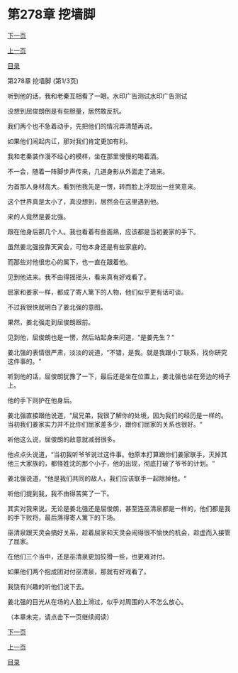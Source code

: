 <h1>第278章   挖墙脚</h1>
            <div><p><a href="./832_%E7%AC%AC278%E7%AB%A0_%E6%8C%96%E5%A2%99%E8%84%9A.md">下一页</a></p><p><a href="./830_%E7%AC%AC277%E7%AB%A0_%E8%BF%9E%E7%AA%9D%E7%AB%AF.md">上一页</a></p><p><a href="../">目录</a></p></div>
            <div><p>第278章   挖墙脚 (第1/3页)</p><p>听到他的话，我和老秦互相看了一眼。水印广告测试水印广告测试</p><p>没想到屈俊朗倒是有些胆量，居然敢反抗。</p><p>我们两个也不急着动手，先把他们的情况弄清楚再说。</p><p>如果他们闹起内讧，那对我们肯定更加有利。</p><p>我和老秦装作漫不经心的模样，坐在那里慢慢的喝着酒。</p><p>不一会，随着一阵脚步声传来，几道身影从外面走了进来。</p><p>为首那人身材高大。看到他我先是一愣，转而脸上浮现出一丝笑意来。</p><p>这个世界真是太小了，真没想到，居然会在这里遇到他。</p><p>来的人竟然是姜北强。</p><p>跟在他身后那几个人。我也看着有些面熟，应该都是当初姜家的手下。</p><p>虽然姜北强投靠天寅会，可他本身还是有些家底的。</p><p>而那些对他很忠心的属下，也一直在跟着他。</p><p>见到他进来。我不由得摇摇头，看来真有好戏看了。</p><p>屈家和姜家一样，都成了寄人篱下的人物，他们似乎更有话可谈。</p><p>不过我很快就明白了姜北强的意图。</p><p>果然，姜北强走到屈俊朗跟前。</p><p>见到他，屈俊朗也是一愣，然后站起身来问道，“是姜先生？“</p><p>姜北强的表情很严肃，淡淡的说道，“不错，是我。就是我跟小丁联系，找你研究这件事的。“</p><p>听到他的话，屈俊朗犹豫了一下，最后还是坐在位置上，姜北强也坐在旁边的椅子上。</p><p>他的手下则护在他身后。</p><p>姜北强直接跟他说道，“屈兄弟，我很了解你的处境，因为我们的经历是一样的。当初我们姜家实力并不比你们屈家差多少，跟你们屈家的关系也很好。“</p><p>听他这么说，屈俊朗的敌意就减弱很多。</p><p>他点点头说道，“当初我听爷爷说过这件事。他原本打算跟你们姜家联手，灭掉其他三大家族的，都怪姓沈的那个小子，他的出现，彻底打破了爷爷的计划。“</p><p>姜北强说道，“他是我们共同的敌人，我们应该联手一起除掉他。“</p><p>听他们提到我，我不由得苦笑了一下。</p><p>其实对我来说。无论是姜北强还是屈俊朗，甚至连巫清泉都是一样的，他们都是我的手下败将，最后落得寄人篱下的下场。</p><p>巫清泉跟天灵会搞好关系，趁着屈家和天灵会闹得很不愉快的机会，趁虚而入接管了屈家。</p><p>在他们三个当中，还是巫清泉更加狡猾一些，也更难对付。</p><p>如果他们两个抱成团对付巫清泉，那就有好戏看了。</p><p>我饶有兴趣的听他们说下去。</p><p>姜北强的目光从在场的人脸上滑过，似乎对周围的人不怎么放心。</p><p>（本章未完，请点击下一页继续阅读）</p></div>
            <div><p><a href="./832_%E7%AC%AC278%E7%AB%A0_%E6%8C%96%E5%A2%99%E8%84%9A.md">下一页</a></p><p><a href="./830_%E7%AC%AC277%E7%AB%A0_%E8%BF%9E%E7%AA%9D%E7%AB%AF.md">上一页</a></p><p><a href="../">目录</a></p></div>